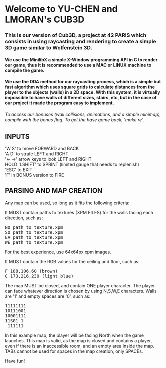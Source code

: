 # Welcome to YU-CHEN and LMORAN's CUB3D

### This is our version of Cub3D, a project at 42 PARIS which consists in using raycasting and rendering to create a simple 3D game similar to Wolfenstein 3D.  
  
#### We use the MinilibX a simple X-Window programming API in C to render our game, thus it is recommended to use a MAC or LINUX machine to compile the game.  
  
#### We use the DDA method for our raycasting process, which is a simple but fast algorithm which uses square grids to calculate distances from the player to the objects (walls) in a 2D space. With this system, it is virtually impossible to have walls of different sizes, stairs, etc, but in the case of our project it made the program easy to implement.  
  
###### To access our bonuses (wall collisions, animations, and a simple minimap), compile with the bonus flag. To get the base game back, 'make re'.  

## INPUTS

'W S' to move FORWARD and BACK  
'A D' to strafe LEFT and RIGHT  
'<- ->' arrow keys to look LEFT and RIGHT  
HOLD 'LSHIFT' to SPRINT (limited gauge that needs to replenish)  
'ESC' to EXIT    
'F' in BONUS version to FIRE    

## PARSING AND MAP CREATION

Any map can be used, so long as it fits the following criteria:  
  
It MUST contain paths to textures (XPM FILES) for the walls facing each direction, such as:  
<pre>
NO path_to_texture.xpm  
SO path_to_texture.xpm  
EA path_to_texture.xpm  
WE path_to_texture.xpm  
</pre>
For the best experience, use 64x64px xpm images.  

It MUST contain the RGB values for the ceiling and floor, such as:
<pre>
F 188,106,60 (brown)
C 173,216,230 (light blue) 
</pre>
The map MUST be closed, and contain ONE player character. The player can face whatever direction is chosen by using N,S,W,E characters. Walls are '1' and empty spaces are '0', such as:  
<pre>
11111111  
10111001  
10001111  
11S01 1  
 111111  
</pre>
In this example map, the player will be facing North when the game launches. This map is valid, as the map is closed and contains a player, even if there is an inaccessible room, and an empty area inside the map.  
TABs cannot be used for spaces in the map creation, only SPACEs.  
  
Have fun!  
